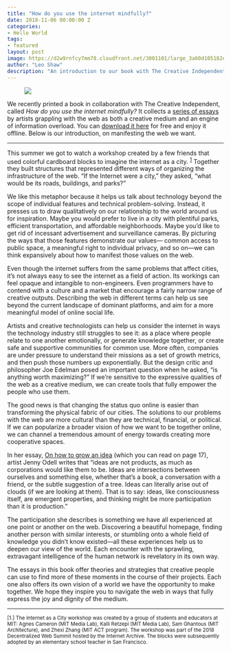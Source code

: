 ```yaml
---
title: "How do you use the internet mindfully?"
date: 2018-11-06 00:00:00 Z
categories:
- Hello World
tags:
- featured
layout: post
image: https://d2w9rnfcy7mm78.cloudfront.net/3001101/large_3a60d105182eb8baa3403e23adcf7b95.jpg?1541603840
author: "Leo Shaw"
description: "An introduction to our book with The Creative Independent"
---
```


<figure>
  <img src="https://pbs.twimg.com/media/Dq2dWxdXgAAVmay.jpg" />
</figure>

We recently printed a book in collaboration with The Creative Independent, called *How do you use the internet mindfully?* It collects a [series of essays](https://thecreativeindependent.com/series/are.na/) by artists grappling with the web as both a creative medium and an engine of information overload. You can [download it here](https://thecreativeindependent.com/library/how-do-you-use-the-internet-mindfully/) for free and enjoy it offline. Below is our introduction, on manifesting the web we want.

---

This summer we got to watch a workshop created by a few friends that used colorful cardboard blocks to imagine the internet as a city. <sup><a href="#1">1</a></sup> Together they built structures that represented different ways of organizing the infrastructure of the web. “If the Internet were a city,” they asked, “what would be its roads, buildings, and parks?”

We like this metaphor because it helps us talk about technology beyond the scope of individual features and technical problem-solving. Instead, it presses us to draw qualitatively on our relationship to the world around us for inspiration. Maybe you would prefer to live in a city with plentiful parks, efficient transportation, and affordable neighborhoods. Maybe you’d like to get rid of incessant advertisement and surveillance cameras. By picturing the ways that those features demonstrate our values— common access to public space, a meaningful right to individual privacy, and so on—we can think expansively about how to manifest those values on the web.

Even though the internet suffers from the same problems that affect cities, it’s not always easy to see the internet as a field of action. Its workings can feel opaque and intangible to non-engineers. Even programmers have to contend with a culture and a market that encourage a fairly narrow range of creative outputs. Describing the web in different terms can help us see beyond the current landscape of dominant platforms, and aim for a more meaningful model of online social life.

Artists and creative technologists can help us consider the internet in ways the technology industry still struggles to see it: as a place where people relate to one another emotionally, or generate knowledge together, or create safe and supportive communities for common use. More often, companies are under pressure to understand their missions as a set of growth metrics, and then push those numbers up exponentially. But the design critic and philosopher Joe Edelman posed an important question when he asked, “is anything worth maximizing?” If we’re sensitive to the expressive qualities of the web as a creative medium, we can create tools that fully empower the people who use them.

The good news is that changing the status quo online is easier than transforming the physical fabric of our cities. The solutions to our problems with the web are more cultural than they are technical, financial, or political. If we can popularize a broader vision of how we want to be together online, we can channel a tremendous amount of energy towards creating more cooperative spaces. 

In her essay, [On how to grow an idea](https://thecreativeindependent.com/people/jenny-odell-how-to-grow-an-idea/) (which you can read on page 17), artist Jenny Odell writes that “ideas are not products, as much as corporations would like them to be. Ideas are intersections between ourselves and something else, whether that’s a book, a conversation with a friend, or the subtle suggestion of a tree. Ideas can literally arise out of clouds (if we are looking at them). That is to say: ideas, like consciousness itself, are emergent properties, and thinking might be more participation than it is production.”

The participation she describes is something we have all experienced at one point or another on the web. Discovering a beautiful homepage, finding another person with similar interests, or stumbling onto a whole field of knowledge you didn’t know existed—all these experiences help us to deepen our view of the world. Each encounter with the sprawling, extravagant intelligence of the human network is revelatory in its own way. 

The essays in this book offer theories and strategies that creative people can use to find more of these moments in the course of their projects. Each one also offers its own vision of a world we have the opportunity to make together. We hope they inspire you to navigate the web in ways that fully express the joy and dignity of the medium.

---

<small>[<a name="1">1.</a>] The Internet as a City workshop was created by a group of students and educators at MIT: Agnes
Cameron (MIT Media Lab), Kalli Retzepi (MIT Media Lab), Sam Ghantous (MIT Architecture), and Zhexi Zhang (MIT ACT program). The workshop was part of the 2018 Decentralized Web Summit hosted by the Internet Archive. The blocks were subsequently adopted by an elementary school teacher in San Francisco.</small>
